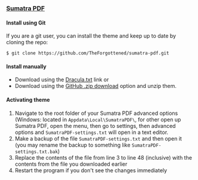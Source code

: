 ### [Sumatra PDF](https://www.sumatrapdfreader.org/free-pdf-reader.html)

#### Install using Git

If you are a git user, you can install the theme and keep up to date by cloning the repo:

    $ git clone https://github.com/TheForgottened/sumatra-pdf.git

#### Install manually

* Download using the [Dracula.txt](https://raw.githubusercontent.com/TheForgottened/sumatra-pdf/master/Dracula.txt) link or
* Download using the [GitHub .zip download](https://github.com/TheForgottened/sumatra-pdf/archive/master.zip) option and unzip them.

#### Activating theme

1. Navigate to the root folder of your Sumatra PDF advanced options (Windows: located in `Appdata\Local\SumatraPDF\`, for other open up Sumatra PDF, open the menu, then go to settings, then advanced options and `SumatraPDF-settings.txt` will open in a text editor.
2. Make a backup of the file `SumatraPDF-settings.txt` and then open it (you may rename the backup to something like `SumatraPDF-settings.txt.bak`)
3. Replace the contents of the file from line 3 to line 48 (inclusive) with the contents from the file you downloaded earlier
4. Restart the program if you don't see the changes immediately

